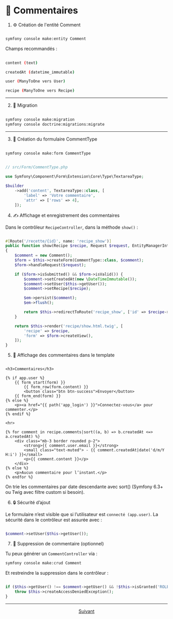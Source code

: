 # 💬 Commentaires

1. ⚙️ Création de l'entité Comment

```bash

symfony console make:entity Comment

```


Champs recommandés :

```bash
  
content (text)

createdAt (datetime_immutable)

user (ManyToOne vers User)

recipe (ManyToOne vers Recipe)

```

---

2. 🧪 Migration

```bash
  
symfony console make:migration
symfony console doctrine:migrations:migrate

```

---

3. 📝 Création du formulaire CommentType

```bash
  
symfony console make:form CommentType

```


```php
  
// src/Form/CommentType.php

use Symfony\Component\Form\Extension\Core\Type\TextareaType;

$builder
    ->add('content', TextareaType::class, [
        'label' => 'Votre commentaire',
        'attr' => ['rows' => 4],
    ]);

```

4. ✍️ Affichage et enregistrement des commentaires

Dans le contrôleur `RecipeController`, dans la méthode `show()` :

```php

#[Route('/recette/{id}', name: 'recipe_show')]
public function show(Recipe $recipe, Request $request, EntityManagerInterface $em): Response
{
    $comment = new Comment();
    $form = $this->createForm(CommentType::class, $comment);
    $form->handleRequest($request);

    if ($form->isSubmitted() && $form->isValid()) {
        $comment->setCreatedAt(new \DateTimeImmutable());
        $comment->setUser($this->getUser());
        $comment->setRecipe($recipe);

        $em->persist($comment);
        $em->flush();

        return $this->redirectToRoute('recipe_show', ['id' => $recipe->getId()]);
    }

    return $this->render('recipe/show.html.twig', [
        'recipe' => $recipe,
        'form' => $form->createView(),
    ]);
}

```

5. 🧾 Affichage des commentaires dans le template

```twig

<h3>Commentaires</h3>

{% if app.user %}
    {{ form_start(form) }}
        {{ form_row(form.content) }}
        <button class="btn btn-success">Envoyer</button>
    {{ form_end(form) }}
{% else %}
    <p><a href="{{ path('app_login') }}">Connectez-vous</a> pour commenter.</p>
{% endif %}

<hr>

{% for comment in recipe.comments|sort((a, b) => b.createdAt <=> a.createdAt) %}
    <div class="mb-3 border rounded p-2">
        <strong>{{ comment.user.email }}</strong>
        <small class="text-muted"> - {{ comment.createdAt|date('d/m/Y H:i') }}</small>
        <p>{{ comment.content }}</p>
    </div>
{% else %}
    <p>Aucun commentaire pour l’instant.</p>
{% endfor %}

```
On trie les commentaires par date descendante avec sort() (Symfony 6.3+ ou Twig avec filtre custom si besoin).

6. 🔒 Sécurité d’ajout

Le formulaire n’est visible que si l’utilisateur est `connecté (app.user)`. La sécurité dans le contrôleur est assurée avec :

```php

$comment->setUser($this->getUser());

```

7. 🧹 Suppression de commentaire (optionnel)

Tu peux générer un `CommentController` via :

```bash
symfony console make:crud Comment
```

Et restreindre la suppression dans le contrôleur :

```php

if ($this->getUser() !== $comment->getUser() && !$this->isGranted('ROLE_ADMIN')) {
    throw $this->createAccessDeniedException();
}

```





---

<p align="center">
  <a href="./theme-sombre-clair.md">Suivant</a>
</p>